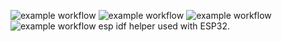 ![example workflow](https://github.com/Nietaktowny/esp_helper/actions/workflows/lib_tests_workflow.yml/badge.svg)
![example workflow](https://github.com/Nietaktowny/esp_helper/actions/workflows/bmp280_build.yml/badge.svg)
![example workflow](https://github.com/Nietaktowny/esp_helper/actions/workflows/esp_startup_build.yml/badge.svg)
![example workflow](https://github.com/Nietaktowny/esp_helper/actions/workflows/relays_build.yml/badge.svg)
esp idf helper used with ESP32.
